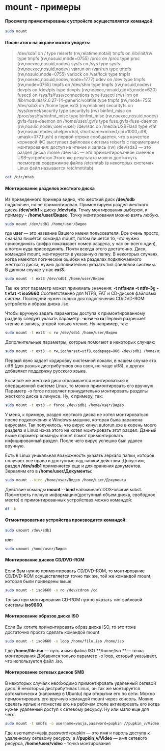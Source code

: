 
# mount - примеры

#### Просмотр примонтированых устройств осуществляется командой:

```bash
sudo mount
```

#### После этого на экране можно увидеть:

> /dev/sda1 on / type reiserfs (rw,relatime,notail) tmpfs on /lib/init/rw type tmpfs (rw,nosuid,mode=0755)
> /proc on /proc type proc (rw,noexec,nosuid,nodev)
> sysfs on /sys type sysfs (rw,noexec,nosuid,nodev)
> varrun on /var/run type tmpfs (rw,nosuid,mode=0755)
> varlock on /var/lock type tmpfs (rw,noexec,nosuid,nodev,mode=1777)
> udev on /dev type tmpfs (rw,mode=0755)
> tmpfs on /dev/shm type tmpfs (rw,nosuid,nodev)
> devpts on /dev/pts type devpts (rw,noexec,nosuid,gid=5,mode=620)
> fusectl on /sys/fs/fuse/connections type fusectl (rw)
> lrm on /lib/modules/2.6.27-14-generic/volatile type tmpfs (rw,mode=755)
> /dev/sda3 on /home type ext3 (rw,relatime)
> securityfs on /sys/kernel/security type securityfs (rw)
> binfmt_misc on /proc/sys/fs/binfmt_misc type binfmt_misc (rw,noexec,nosuid,nodev)
> gvfs-fuse-daemon on /home/user/.gvfs type fuse.gvfs-fuse-daemon (rw,nosuid,nodev,user=user)
> /dev/sdc on /media/USBFlash type vfat (rw,nosuid,nodev,uhelper=hal, shortname=mixed,uid=1000,utf8, umask=077,flush)
> в первой строке сообщается, что в качестве корневой ФС выступает файловая система reiserfs с параметрами монтирования: доступ на чтение и запись (rw)
> /dev/sda3 — это раздел диска /home
> /dev/sdc — это примонтированное сменное USB-устройство
> Этого же результата можно достигнуть посмотрев содержимое файла /etc/mtab (в некоторых системах Linux файл называется /etc/mnt/tab)

```bash
cat /etc/mtab
```

#### Монтирование разделов жесткого диска

Из приведенного примера видно, что жесткий диск **/dev/sdb** подключен, но не примонтирован. Примонтируем раздел жесткого диска **/dev/sdb1** к диску **/dev/sda**. Точку монтирования выберем, к примеру - **/home/user/Видео**. Точку монтирования можно взять любую.

```bash
sudo mount /dev/sdb1 /home/user/Видео
```

где **user** — это название Вашего имени пользователя.
Все очень просто, сначала пишется команда mount, потом пишется то, что нужно присоединять (цифра показывает номер раздела, у нас он всего один), а потом куда присоединять. Почти всегда этого достаточно. Диск, командой mount, монтируется в указанную папку. В некоторых случаях, когда имеются логические ошибки на разделах подключаемого жесткого диска, нужно дополнительно указать тип файловой системы. В данном случае у нас **ext3**.

```bash
sudo mount -t ext3 /dev/sdb1 /home/user/Видео
```

Так же этот параметр может принимать значения:
**-t ntfsили -t ntfs-3g**
**-t vfat**
**-t iso9660**
Соответственно для NTFS, FAT и CD-дисков файловых систем. Последний нужен только для подключения CD/DVD-ROM устройств и образа диска .iso.

Чтобы вручную задать параметры доступа к примонтированному разделу следует указать параметр:
**-o rw**
**-o ro**
Первый разрешает чтение и запись, второй только чтение. Ну например, так:

```bash
sudo mount -t ext3 -o rw /dev/sdb1 /home/user/Видео
```

Дополнительные параметры, которые помогают в некоторых случаях:

```bash
sudo mount -t ext3 -o rw,iocharset=utf8,codepage=866 /dev/sdb1 /home/user/Видео
```

Первый явно задает кодировку системной локали, в нашем случае это utf8 (для разных дистрибутивов она своя, но чаще utf8), а другая добавляет поддержку русского языка.

Если все же жесткий диск отказывается монтироваться в операционной системе Linux, то можно примонтировать его вручную. Параметр -o force позволяет принудительно монтировать разделы жесткого диска в линуксе. Ну, к примеру, так:

```bash
sudo mount -t ext3 -o force /dev/sdb1 /home/user/Видео
```

У меня, к примеру, раздел жесткого диска не хотел монтироваться после подключения к Windows-машине, которая была заражена вирусами. Так получилось, что вирус кинул autorun.exe в корень моего раздела и Linux из-за этого не хотел монтировать этот раздел. Данный выше параметр команды mount помог примонтировать инфицированный раздел. После чего вирус успешно был удален вручную.

Есть в Linux уникальная возможность указать зеркало папки, которое получает все права и доступные над папкой действия. Допустим, раздел **/dev/sdb1** применяется еще и для хранения документов. Зеркалим его в **/home/user/Документы**:

```bash
sudo mount --bind /home/user/Видео /home/user/Документы
```

Действие команды **mount --bind** напоминает DOS-овский subst.
Посмотреть полную информацию(доступный объем диска, свободное место) о примонтированных устройствах можно командой:

```bash
df -h
```

#### Отмонтироватние устройства производится командой:

```bash
sudo umount /dev/sdb1
```

или

```bash
sudo umount /home/user/Видео
```

#### Монтирование дисков CD/DVD-ROM

Если Вам нужно примонтировать CD/DVD-ROM, то монтирование CD/DVD-ROM осуществляется точно так же, той же командой mount, которая были приведены выше:

```bash
sudo mount -t iso9660 -o ro /dev/cdrom /cd
```

Только при монтировании CD-ROM нужно указать тип файловой системы **iso9660**.

#### Монтирование образов диска ISO

Если Вы хотите примонтировать образ диска ISO, то это тоже достаточно просто сделать командой mount:

```bash
sudo mount -t iso9660 -o loop /home/file.iso /home/iso
```

Где **/home/file.iso** — путь и имя файла ISO
**/home/iso **— точка монтирования
Добавился только параметр -o loop, который указывает, что используется файл .iso.

#### Монтирование сетевых дисков SMB

В некоторых случаях необходимо примонтировать удаленный сетевой диск. В некоторых дистрибутивах Linux, он так же монтируется автоматически (например в Ubuntu) при открытии его по сети. Можно примонтировать его вручную командой mount через консоль. Можно сделать ярлык и поместив его на рабочем столе активировать его когда нужен удаленный доступ к сетевому ресурсу. Ну или мало еще для чего.

```bash
sudo mount -t smbfs -o username=vasja,password=pupkin //pupkin_v/Video /home/user/video
```

Где username=vasja,password=pupkin — это имя и пароль доступа к удаленному сетевому ресурсу, а **//pupkin_v/Video** — имя сетевого ресурса, **/home/user/video** - точка монтирования